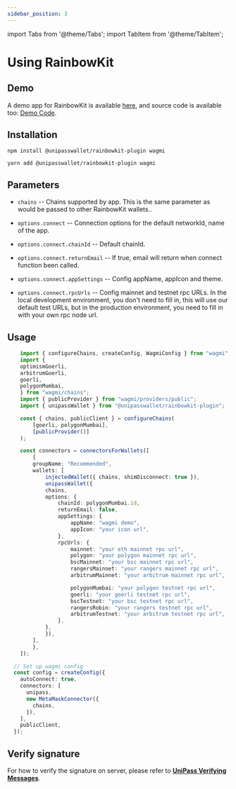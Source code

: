 ```yaml
---
sidebar_position: 3
---
```


import Tabs from '@theme/Tabs';
import TabItem from '@theme/TabItem';

# Using RainbowKit

## Demo

A demo app for RainbowKit is available [here](https://up-rainbowkit-demo.vercel.app/), and source code is available too: [Demo Code](https://github.com/UniPassID/rainbowkit-demo).

## Installation

<Tabs>
<TabItem value="npm">

```shell
npm install @unipasswallet/rainbowkit-plugin wagmi
```

</TabItem>
<TabItem value="yarn">

```shell
yarn add @unipasswallet/rainbowkit-plugin wagmi
```

</TabItem>
</Tabs>

## Parameters

* `chains` -- Chains supported by app. This is the same parameter as would be passed to other RainbowKit wallets..

* `options.connect` -- Connection options for the default networkId, name of the app.

* `options.connect.chainId` -- Default chainId.

* `options.connect.returnEmail` -- If true, email will return when connect function been called.

* `options.connect.appSettings` -- Config appName, appIcon and theme.

* `options.connect.rpcUrls` -- Config mainnet and testnet rpc URLs. In the local development environment, you don't need to fill in, this will use our default test URLs, but in the production environment, you need to fill in with your own rpc node url.

## Usage

```ts
    import { configureChains, createConfig, WagmiConfig } from "wagmi";
    import {
    optimismGoerli,
    arbitrumGoerli,
    goerli,
    polygonMumbai,
    } from "wagmi/chains";
    import { publicProvider } from "wagmi/providers/public";
    import { unipassWallet } from "@unipasswallet/rainbowkit-plugin";

    const { chains, publicClient } = configureChains(
        [goerli, polygonMumbai],
        [publicProvider()]
    );

    const connectors = connectorsForWallets([
        {
        groupName: "Recommended",
        wallets: [
            injectedWallet({ chains, shimDisconnect: true }),
            unipassWallet({
            chains,
            options: {
                chainId: polygonMumbai.id,
                returnEmail: false,
                appSettings: {
                    appName: "wagmi demo",
                    appIcon: "your icon url",
                },
                rpcUrls: {
                    mainnet: "your eth mainnet rpc url",
                    polygon: "your polygon mainnet rpc url",
                    bscMainnet: "your bsc mainnet rpc url",
                    rangersMainnet: "your rangers mainnet rpc url",
                    arbitrumMainnet: "your arbitrum mainnet rpc url",

                    polygonMumbai: "your polygon testnet rpc url",
                    goerli: "your goerli testnet rpc url",
                    bscTestnet: "your bsc testnet rpc url",
                    rangersRobin: "your rangers testnet rpc url",
                    arbitrumTestnet: "your arbitrum testnet rpc url",
                },
            },
            }),
        ],
        },
    ]);

  // Set up wagmi config
  const config = createConfig({
    autoConnect: true,
    connectors: [
      unipass,
      new MetaMaskConnector({
        chains,
      }),
    ],
    publicClient,
  });
```

## Verify signature

For how to verify the signature on server, please refer to [**UniPass Verifying Messages**](../verifying-messages/01-unipass-verifying-messages.mdx).